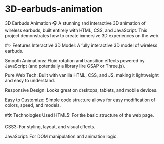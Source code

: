 # 3D-earbuds-animation
3D Earbuds Animation 🎧 A stunning and interactive 3D animation of wireless earbuds, built entirely with HTML, CSS, and JavaScript. This project demonstrates how to create immersive 3D experiences on the web.


#✨ Features
Interactive 3D Model: A fully interactive 3D model of wireless earbuds.

Smooth Animations: Fluid rotation and transition effects powered by JavaScript (and potentially a library like GSAP or Three.js).

Pure Web Tech: Built with vanilla HTML, CSS, and JS, making it lightweight and easy to understand.

Responsive Design: Looks great on desktops, tablets, and mobile devices.

Easy to Customize: Simple code structure allows for easy modification of colors, speed, and models.

#🛠️ Technologies Used
HTML5: For the basic structure of the web page.

CSS3: For styling, layout, and visual effects.

JavaScript: For DOM manipulation and animation logic.
